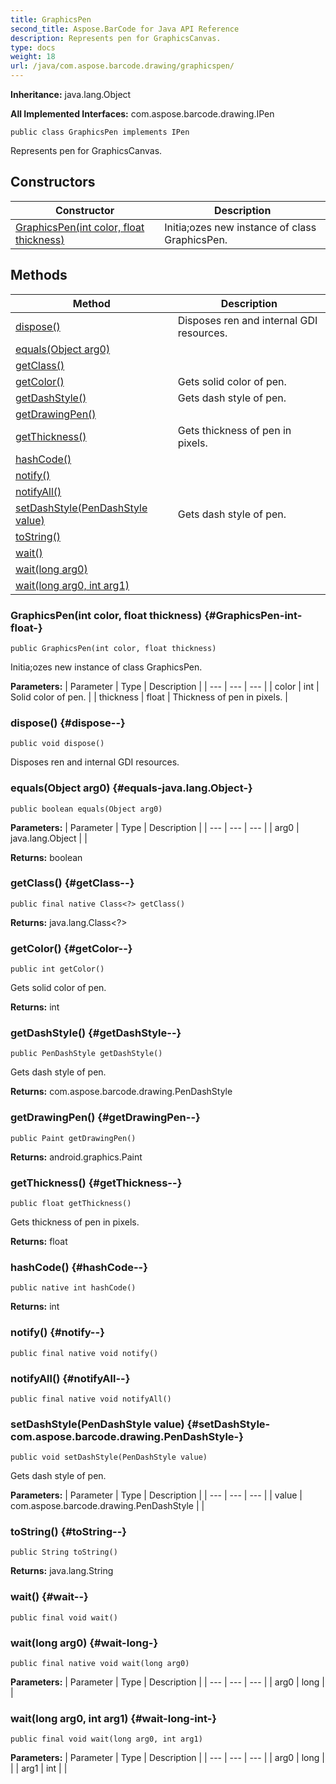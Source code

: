 ```yaml
---
title: GraphicsPen
second_title: Aspose.BarCode for Java API Reference
description: Represents pen for GraphicsCanvas.
type: docs
weight: 18
url: /java/com.aspose.barcode.drawing/graphicspen/
---
```

**Inheritance:**
java.lang.Object

**All Implemented Interfaces:**
com.aspose.barcode.drawing.IPen
```
public class GraphicsPen implements IPen
```

Represents pen for GraphicsCanvas.
## Constructors

| Constructor | Description |
| --- | --- |
| [GraphicsPen(int color, float thickness)](#GraphicsPen-int-float-) | Initia;ozes new instance of class GraphicsPen. |
## Methods

| Method | Description |
| --- | --- |
| [dispose()](#dispose--) | Disposes ren and internal GDI resources. |
| [equals(Object arg0)](#equals-java.lang.Object-) |  |
| [getClass()](#getClass--) |  |
| [getColor()](#getColor--) | Gets solid color of pen. |
| [getDashStyle()](#getDashStyle--) | Gets dash style of pen. |
| [getDrawingPen()](#getDrawingPen--) |  |
| [getThickness()](#getThickness--) | Gets thickness of pen in pixels. |
| [hashCode()](#hashCode--) |  |
| [notify()](#notify--) |  |
| [notifyAll()](#notifyAll--) |  |
| [setDashStyle(PenDashStyle value)](#setDashStyle-com.aspose.barcode.drawing.PenDashStyle-) | Gets dash style of pen. |
| [toString()](#toString--) |  |
| [wait()](#wait--) |  |
| [wait(long arg0)](#wait-long-) |  |
| [wait(long arg0, int arg1)](#wait-long-int-) |  |
### GraphicsPen(int color, float thickness) {#GraphicsPen-int-float-}
```
public GraphicsPen(int color, float thickness)
```


Initia;ozes new instance of class GraphicsPen.

**Parameters:**
| Parameter | Type | Description |
| --- | --- | --- |
| color | int | Solid color of pen. |
| thickness | float | Thickness of pen in pixels. |

### dispose() {#dispose--}
```
public void dispose()
```


Disposes ren and internal GDI resources.

### equals(Object arg0) {#equals-java.lang.Object-}
```
public boolean equals(Object arg0)
```




**Parameters:**
| Parameter | Type | Description |
| --- | --- | --- |
| arg0 | java.lang.Object |  |

**Returns:**
boolean
### getClass() {#getClass--}
```
public final native Class<?> getClass()
```




**Returns:**
java.lang.Class<?>
### getColor() {#getColor--}
```
public int getColor()
```


Gets solid color of pen.

**Returns:**
int
### getDashStyle() {#getDashStyle--}
```
public PenDashStyle getDashStyle()
```


Gets dash style of pen.

**Returns:**
com.aspose.barcode.drawing.PenDashStyle
### getDrawingPen() {#getDrawingPen--}
```
public Paint getDrawingPen()
```




**Returns:**
android.graphics.Paint
### getThickness() {#getThickness--}
```
public float getThickness()
```


Gets thickness of pen in pixels.

**Returns:**
float
### hashCode() {#hashCode--}
```
public native int hashCode()
```




**Returns:**
int
### notify() {#notify--}
```
public final native void notify()
```




### notifyAll() {#notifyAll--}
```
public final native void notifyAll()
```




### setDashStyle(PenDashStyle value) {#setDashStyle-com.aspose.barcode.drawing.PenDashStyle-}
```
public void setDashStyle(PenDashStyle value)
```


Gets dash style of pen.

**Parameters:**
| Parameter | Type | Description |
| --- | --- | --- |
| value | com.aspose.barcode.drawing.PenDashStyle |  |

### toString() {#toString--}
```
public String toString()
```




**Returns:**
java.lang.String
### wait() {#wait--}
```
public final void wait()
```




### wait(long arg0) {#wait-long-}
```
public final native void wait(long arg0)
```




**Parameters:**
| Parameter | Type | Description |
| --- | --- | --- |
| arg0 | long |  |

### wait(long arg0, int arg1) {#wait-long-int-}
```
public final void wait(long arg0, int arg1)
```




**Parameters:**
| Parameter | Type | Description |
| --- | --- | --- |
| arg0 | long |  |
| arg1 | int |  |

